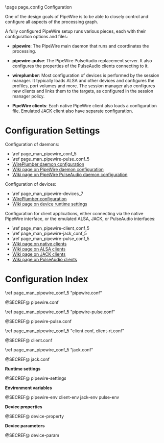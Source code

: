 \page page_config Configuration

One of the design goals of PipeWire is to be able to closely control
and configure all aspects of the processing graph.

A fully configured PipeWire setup runs various pieces, each with their
configuration options and files:

- **pipewire**: The PipeWire main daemon that runs and coordinates the processing.

- **pipewire-pulse**: The PipeWire PulseAudio replacement server. It also configures
  the properties of the PulseAudio clients connecting to it.

- **wireplumber**: Most configuration of devices is performed by the session manager.
  It typically loads ALSA and other devices and configures the profiles, port volumes and more.
  The session manager also configures new clients and links them to the targets, as configured
  in the session manager policy.

- **PipeWire clients**: Each native PipeWire client also loads a configuration file.
  Emulated JACK client also have separate configuration.

# Configuration Settings

Configuration of daemons:

- \ref page_man_pipewire_conf_5
- \ref page_man_pipewire-pulse_conf_5
- [WirePlumber daemon configuration](https://pipewire.pages.freedesktop.org/wireplumber/)
- [Wiki page on PipeWire daemon configuration](https://gitlab.freedesktop.org/pipewire/pipewire/-/wikis/Config-PipeWire)
- [Wiki page on PipeWire PulseAudio daemon configuration](https://gitlab.freedesktop.org/pipewire/pipewire/-/wikis/Config-PulseAudio)

Configuration of devices:

- \ref page_man_pipewire-devices_7
- [WirePlumber configuration](https://pipewire.pages.freedesktop.org/wireplumber/daemon/configuration.html)
- [Wiki page on device runtime settings](https://gitlab.freedesktop.org/pipewire/pipewire/-/wikis/Config-Devices)

Configuration for client applications, either connecting via the
native PipeWire interface, or the emulated ALSA, JACK, or PulseAudio
interfaces:

- \ref page_man_pipewire-client_conf_5
- \ref page_man_pipewire-jack_conf_5
- \ref page_man_pipewire-pulse_conf_5
- [Wiki page on native clients](https://gitlab.freedesktop.org/pipewire/pipewire/-/wikis/Config-client)
- [Wiki page on ALSA clients](https://gitlab.freedesktop.org/pipewire/pipewire/-/wikis/Config-ALSA)
- [Wiki page on JACK clients](https://gitlab.freedesktop.org/pipewire/pipewire/-/wikis/Config-JACK)
- [Wiki page on PulseAudio clients](https://gitlab.freedesktop.org/pipewire/pipewire/-/wikis/Config-PulseAudio)

# Configuration Index

\ref page_man_pipewire_conf_5 "pipewire.conf"

@SECREF@ pipewire.conf

\ref page_man_pipewire_conf_5 "pipewire-pulse.conf"

@SECREF@ pipewire-pulse.conf

\ref page_man_pipewire_conf_5 "client.conf, client-rt.conf"

@SECREF@ client.conf

\ref page_man_pipewire_conf_5 "jack.conf"

@SECREF@ jack.conf

**Runtime settings**

@SECREF@ pipewire-settings

**Environment variables**

@SECREF@ pipewire-env client-env jack-env pulse-env

**Device properties**

@SECREF@ device-property

**Device parameters**

@SECREF@ device-param
